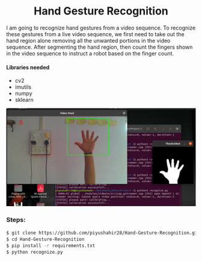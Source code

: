 <h1 align="center">Hand Gesture Recognition</h1>

<p>
I am going to recognize hand gestures from a video sequence. To recognize these gestures from a live video sequence, we first need to take out the hand region alone removing all the unwanted portions in the video sequence. After segmenting the hand region, then count the fingers shown in the video sequence to instruct a robot based on the finger count. 
</p>

#### Libraries needed

* cv2
* imutils
* numpy
* sklearn

![](Media/main.png "Home")

### Steps:

```bash
$ git clone https://github.com/piyushahir28/Hand-Gesture-Recognition.git
$ cd Hand-Gesture-Recognition
$ pip install -r requirements.txt
$ python recognize.py
```
